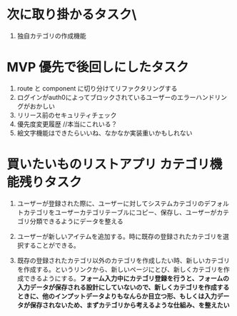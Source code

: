# 次に取り掛かるタスク\
1.  独自カテゴリの作成機能

# MVP 優先で後回しにしたタスク
1. route と component に切り分けてリファクタリングする
2. ログインがauth0によってブロックされているユーザーのエラーハンドリングがおかしい
3. リリース前のセキュリティチェック
4. 優先度変更履歴 //本当にこれいる？
5. 絵文字機能はできたらいいね、なかなか実装重いかもしれない








# 買いたいものリストアプリ カテゴリ機能残りタスク

1. ユーザーが登録された際に、ユーザーに対してシステムカテゴリのデフォルトカテゴリをユーザーカテゴリテーブルにコピー、保存し、ユーザーがカテゴリ分類できるようにデータを整える

2. ユーザーが新しいアイテムを追加する。時に既存の登録されたカテゴリを選択することができる。
3. 既存の登録されたカテゴリ以外のカテゴリを作成したい時、新しいカテゴリを作成する。というリンクから、新しいページにとび、新しくカテゴリを作成できるようにする。**フォーム入力中にカテゴリ登録を行うと、フォームの入力データが保存される設計にしていないので、新しくカテゴリを作成するときに、他のインプットデータよりもなんらか目立つ形、もしくは入力データが保存されないため、まずカテゴリから考えるような仕組み、を整えたい**
